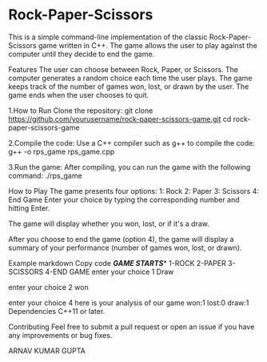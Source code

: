 # Rock-Paper-Scissors
This is a simple command-line implementation of the classic Rock-Paper-Scissors game written in C++. The game allows the user to play against the computer until they decide to end the game.

Features
The user can choose between Rock, Paper, or Scissors.
The computer generates a random choice each time the user plays.
The game keeps track of the number of games won, lost, or drawn by the user.
The game ends when the user chooses to quit.

1.How to Run
Clone the repository:
git clone https://github.com/yourusername/rock-paper-scissors-game.git
cd rock-paper-scissors-game

2.Compile the code:
Use a C++ compiler such as g++ to compile the code:
g++ -o rps_game rps_game.cpp

3.Run the game:
After compiling, you can run the game with the following command:
./rps_game



How to Play
The game presents four options:
1: Rock
2: Paper
3: Scissors
4: End Game
Enter your choice by typing the corresponding number and hitting Enter.

The game will display whether you won, lost, or if it's a draw.

After you choose to end the game (option 4), the game will display a summary of your performance (number of games won, lost, or drawn).

Example
markdown
Copy code
*********GAME STARTS**********
1-ROCK
2-PAPER
3-SCISSORS
4-END GAME
enter your choice
1
Draw

enter your choice
2
won

enter your choice
4
here is your analysis of our game
won:1
lost:0
draw:1
Dependencies
C++11 or later.



Contributing
Feel free to submit a pull request or open an issue if you have any improvements or bug fixes.

ARNAV KUMAR GUPTA
